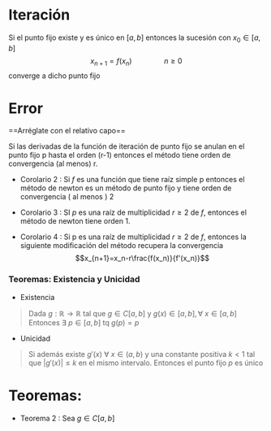 # Iteración
Si el punto fijo existe y es único en $[a,b]$ entonces la sucesión con $x_0\in[a,b]$
$$x_{n+1}=f(x_n) \qquad \qquad n \geq 0$$
converge a dicho punto fijo

# Error
==Arréglate con el relativo capo==

Si las derivadas de la función de iteración de punto fijo se anulan en el punto fijo p hasta el orden (r-1) entonces el método tiene orden de convergencia (al menos) r.

- Corolario 2 : Si $f$ es una función que tiene raíz simple p entonces el método de newton es un método de punto fijo y tiene orden de convergencia ( al menos ) 2

- Corolario 3 :  SI $p$ es una raíz de multiplicidad $r \geq 2$ de $f$, entonces el método de newton tiene orden 1.

- Corolario 4 : Si p es una raíz de multiplicidad $r \geq 2$ de $f$, entonces la siguiente modificación del método recupera la convergencia
$$x_{n+1}=x_n-r\frac{f(x_n)}{f'(x_n)}$$

### Teoremas: Existencia y Unicidad
- Existencia
> Dada $g : \mathbb R\to \mathbb R$ tal que  $g\in C[a,b]$ y $g(x)\in [a,b],\forall\ x\in [a,b]$
> Entonces $\exists\ p\in [a,b]$ tq  $g(p) = p$   
- Unicidad
> Si además existe $g'(x)$  $\forall\ x\in (a,b)$ y una constante positiva $k \lt 1$ tal que $|g'(x)| \leq k$  en el mismo intervalo.
> Entonces el punto fijo $p$ es único

# Teoremas:
- Teorema 2 : Sea $g\in C[a,b]$